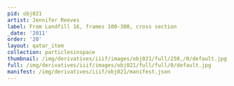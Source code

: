 ```yaml
---
pid: obj021
artist: Jennifer Reeves
label: From Landfill 16, frames 100-300, cross section
_date: '2011'
order: '20'
layout: qatar_item
collection: particlesinspace
thumbnail: /img/derivatives/iiif/images/obj021/full/250,/0/default.jpg
full: /img/derivatives/iiif/images/obj021/full/full/0/default.jpg
manifest: /img/derivatives/iiif/obj021/manifest.json
---
```

